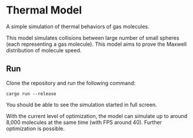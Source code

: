 # Thermal Model

A simple simulation of thermal behaviors of gas molecules.

This model simulates collisions between large number of small spheres (each representing a gas molecule). This model aims to prove the Maxwell distribution of molecule speed.

## Run

Clone the repository and run the following command:

```shell
cargo run --release
```

You should be able to see the simulation started in full screen.

With the current level of optimization, the model can simulate up to around 8,000 molecules at the same time (with FPS around 40). Further optimization is possible.
